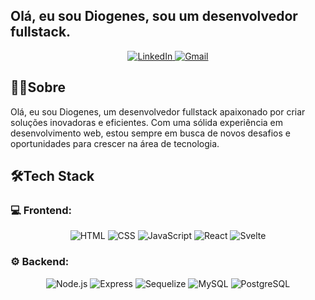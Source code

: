 ## Olá, eu sou Diogenes, sou um desenvolvedor fullstack.

<p align="center">
  <a href="https://www.linkedin.com/in/diogenesmedeirosy/">
    <img src="https://img.icons8.com/?size=45&id=xuvGCOXi8Wyg&format=png&color=000000" alt="LinkedIn"/>
  </a>
  <a href="mailto:diogenesjunior20119@gmail.com">
    <img src="https://img.icons8.com/?size=45&id=P7UIlhbpWzZm&format=png&color=000000" alt="Gmail"/>
  </a>
</p>

## 👨‍💻Sobre
Olá, eu sou Diogenes, um desenvolvedor fullstack apaixonado por criar soluções inovadoras e eficientes. Com uma sólida experiência em desenvolvimento web, estou sempre em busca de novos desafios e oportunidades para crescer na área de tecnologia.

## 🛠Tech Stack
### 💻 Frontend:
<p align="center">
  <img src="https://img.shields.io/badge/HTML-333333?style=flat&logo=html5&logoColor=E34F26" alt="HTML" />
  <img src="https://img.shields.io/badge/CSS-333333?style=flat&logo=css3&logoColor=1572B6" alt="CSS" />
  <img src="https://img.shields.io/badge/JavaScript-333333?style=flat&logo=javascript&logoColor=F7DF1E" alt="JavaScript" />
  <img src="https://img.shields.io/badge/React-333333?style=flat&logo=react&logoColor=61DAFB" alt="React" />
  <img src="https://img.shields.io/badge/Svelte-333333?style=flat&logo=svelte&logoColor=FF3E00" alt="Svelte" />
</p>

### ⚙️ Backend:
<p align="center">
  <img src="https://img.shields.io/badge/Node.js-333333?style=flat&logo=node.js&logoColor=339933" alt="Node.js" />
  <img src="https://img.shields.io/badge/Express-333333?style=flat&logo=express&logoColor=000000" alt="Express" />
  <img src="https://img.shields.io/badge/Sequelize-333333?style=flat&logo=sequelize&logoColor=52B0E7" alt="Sequelize" />
  <img src="https://img.shields.io/badge/MySQL-333333?style=flat&logo=mysql&logoColor=00758F" alt="MySQL" />
  <img src="https://img.shields.io/badge/PostgreSQL-333333?style=flat&logo=postgresql&logoColor=4169E1" alt="PostgreSQL" />
</p>
